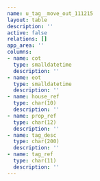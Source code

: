 ```yaml
---
name: u_tag__move_out_111215
layout: table
description: ''
active: false
relations: []
app_area: ''
columns:
- name: cot
  type: smalldatetime
  description: ''
- name: eot
  type: smalldatetime
  description: ''
- name: house_ref
  type: char(10)
  description: ''
- name: prop_ref
  type: char(12)
  description: ''
- name: tag_desc
  type: char(200)
  description: ''
- name: tag_ref
  type: char(11)
  description: ''
---
```


